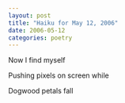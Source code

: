 ```yaml
---
layout: post
title: "Haiku for May 12, 2006"
date: 2006-05-12
categories: poetry
---
```


Now I find myself

Pushing pixels on screen while

Dogwood petals fall